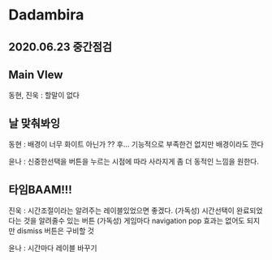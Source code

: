 # Dadambira

## 2020.06.23 중간점검

## Main VIew
동현, 진욱 :
할말이 없다


## 날 맞춰봐잉
동현 :
배경이 너무 화이트 아닌가 ?? 후...
기능적으로 부족한건 없지만 배경이라도 깐다

윤나 :
신중한선택을 버튼을 누르는 시점에 따라 사라지게 좀 더 동적인 느낌을 원한다.

## 타임BAAM!!!
진욱 :
시간조절이라는 알려주는 레이블있었으면 좋겠다. (가독성)
시간선택이 완료되었다는 것을 알려줄수 있는 버튼  (가독성)
게임마다 navigation pop 효과는 없어도 되지만 dismiss 버튼은 구비할 것

윤나 :
시간마다 레이블 바꾸기
